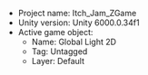 <!-- UNITY CODE ASSIST INSTRUCTIONS START -->
- Project name: Itch_Jam_ZGame
- Unity version: Unity 6000.0.34f1
- Active game object:
  - Name: Global Light 2D
  - Tag: Untagged
  - Layer: Default
<!-- UNITY CODE ASSIST INSTRUCTIONS END -->